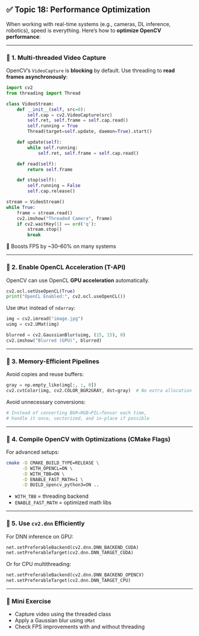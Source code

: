## ✅ Topic 18: Performance Optimization

When working with real-time systems (e.g., cameras, DL inference, robotics), speed is everything. Here’s how to **optimize OpenCV performance**:

---

### 🔹 1. Multi-threaded Video Capture

OpenCV’s `VideoCapture` is **blocking** by default. Use threading to **read frames asynchronously**:

```python
import cv2
from threading import Thread

class VideoStream:
    def __init__(self, src=0):
        self.cap = cv2.VideoCapture(src)
        self.ret, self.frame = self.cap.read()
        self.running = True
        Thread(target=self.update, daemon=True).start()

    def update(self):
        while self.running:
            self.ret, self.frame = self.cap.read()

    def read(self):
        return self.frame

    def stop(self):
        self.running = False
        self.cap.release()

stream = VideoStream()
while True:
    frame = stream.read()
    cv2.imshow("Threaded Camera", frame)
    if cv2.waitKey(1) == ord('q'):
        stream.stop()
        break
```

📌 Boosts FPS by \~30–60% on many systems

---

### 🔹 2. Enable OpenCL Acceleration (T-API)

OpenCV can use OpenCL **GPU acceleration** automatically.

```python
cv2.ocl.setUseOpenCL(True)
print("OpenCL Enabled:", cv2.ocl.useOpenCL())
```

Use `UMat` instead of `ndarray`:

```python
img = cv2.imread("image.jpg")
uimg = cv2.UMat(img)

blurred = cv2.GaussianBlur(uimg, (15, 15), 0)
cv2.imshow("Blurred (GPU)", blurred)
```

---

### 🔹 3. Memory-Efficient Pipelines

Avoid copies and reuse buffers:

```python
gray = np.empty_like(img[:, :, 0])
cv2.cvtColor(img, cv2.COLOR_BGR2GRAY, dst=gray)  # No extra allocation
```

Avoid unnecessary conversions:

```python
# Instead of converting BGR→RGB→PIL→Tensor each time,
# handle it once, vectorized, and in-place if possible
```

---

### 🔹 4. Compile OpenCV with Optimizations (CMake Flags)

For advanced setups:

```bash
cmake -D CMAKE_BUILD_TYPE=RELEASE \
      -D WITH_OPENCL=ON \
      -D WITH_TBB=ON \
      -D ENABLE_FAST_MATH=1 \
      -D BUILD_opencv_python3=ON ..
```

* `WITH_TBB` = threading backend
* `ENABLE_FAST_MATH` = optimized math libs

---

### 🔹 5. Use `cv2.dnn` Efficiently

For DNN inference on GPU:

```python
net.setPreferableBackend(cv2.dnn.DNN_BACKEND_CUDA)
net.setPreferableTarget(cv2.dnn.DNN_TARGET_CUDA)
```

Or for CPU multithreading:

```python
net.setPreferableBackend(cv2.dnn.DNN_BACKEND_OPENCV)
net.setPreferableTarget(cv2.dnn.DNN_TARGET_CPU)
```

---

### 🧪 Mini Exercise

* Capture video using the threaded class
* Apply a Gaussian blur using `UMat`
* Check FPS improvements with and without threading
